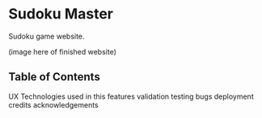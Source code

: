 # Sudoku Master
Sudoku game website.

(image here of finished website)

## Table of Contents
UX
Technologies used in this
features
validation
testing
bugs
deployment
credits
acknowledgements

